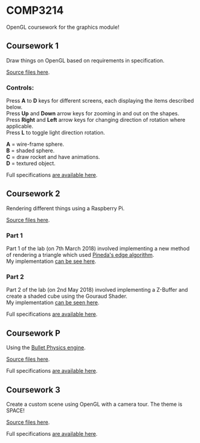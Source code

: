 # COMP3214
OpenGL coursework for the graphics module!  

## Coursework 1 ## 
Draw things on OpenGL based on requirements in specification.  
  
[Source files here](cw1).  
     
### Controls: ###     
Press **A** to **D** keys for different screens, each displaying the items described below.    
Press **Up** and **Down** arrow keys for zooming in and out on the shapes.    
Press **Right** and **Left** arrow keys for changing direction of rotation where applicable.   
Press **L** to toggle light direction rotation.   
	
**A** = wire-frame sphere.   
**B** = shaded sphere.  
**C** = draw rocket and have animations.  
**D** = textured object.  
  
Full specifications [are available here](res/spec/cw1.pdf).    
  
  
## Coursework 2 ## 
Rendering different things using a Raspberry Pi.   
    
[Source files here](cw2).    
    
### Part 1 ###  
Part 1 of the lab (on 7th March 2018) involved implementing a new method of rendering a triangle which used [Pineda's edge algorithm](https://www.cs.drexel.edu/~david/Classes/Papers/comp175-06-pineda.pdf).    
My implementation [can be see here](cw2/Lab1/rgl/Render.cpp).    
    
### Part 2 ###      
Part 2 of the lab (on 2nd May 2018) involved implementing a Z-Buffer and create a shaded cube using the Gouraud Shader.  
My implementation [can be seen here](cw2/Lab2/).   
  
    
Full specifications [are available here](res/spec/cw2.pdf).
  
## Coursework P ## 
Using the [Bullet Physics engine](https://github.com/bulletphysics/bullet3).  
    
[Source files here](cwP).    
    
Full specifications [are available here](res/spec/cwp.pdf).      
    
	
## Coursework 3 ## 
Create a custom scene using OpenGL with a camera tour. The theme is SPACE!  
  
[Source files here](cw3).   
  
Full specifications [are available here](res/spec/cw3.pdf).  